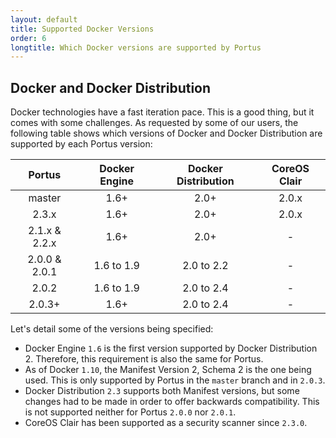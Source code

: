 ```yaml
---
layout: default
title: Supported Docker Versions
order: 6
longtitle: Which Docker versions are supported by Portus
---
```


## Docker and Docker Distribution

Docker technologies have a fast iteration pace. This is a good thing, but it
comes with some challenges. As requested by some of our users, the following
table shows which versions of Docker and Docker Distribution are supported by
each Portus version:

| Portus | Docker Engine | Docker Distribution | CoreOS Clair |
|:------:|:-------------:|:-------------------:|:------------:|
| master | 1.6+ | 2.0+ | 2.0.x |
| 2.3.x | 1.6+ | 2.0+ | 2.0.x |
| 2.1.x & 2.2.x | 1.6+ | 2.0+ | - |
| 2.0.0 & 2.0.1 | 1.6 to 1.9 | 2.0 to 2.2 | - |
| 2.0.2 | 1.6 to 1.9 | 2.0 to 2.4 | - |
| 2.0.3+ | 1.6+ | 2.0 to 2.4 | - |

Let's detail some of the versions being specified:

- Docker Engine `1.6` is the first version supported by Docker Distribution 2.
  Therefore, this requirement is also the same for Portus.
- As of Docker `1.10`, the Manifest Version 2, Schema 2 is the one being used.
  This is only supported by Portus in the `master` branch and in `2.0.3`.
- Docker Distribution `2.3` supports both Manifest versions, but some changes
  had to be made in order to offer backwards compatibility. This is not
  supported neither for Portus `2.0.0` nor `2.0.1`.
- CoreOS Clair has been supported as a security scanner since `2.3.0`.
